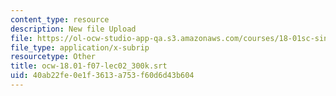 ```yaml
---
content_type: resource
description: New file Upload
file: https://ol-ocw-studio-app-qa.s3.amazonaws.com/courses/18-01sc-single-variable-calculus-fall-2010/40ab22fe0e1f3613a753f60d6d43b604_ocw-18.01-f07-lec02_300k.srt
file_type: application/x-subrip
resourcetype: Other
title: ocw-18.01-f07-lec02_300k.srt
uid: 40ab22fe-0e1f-3613-a753-f60d6d43b604
---
```

